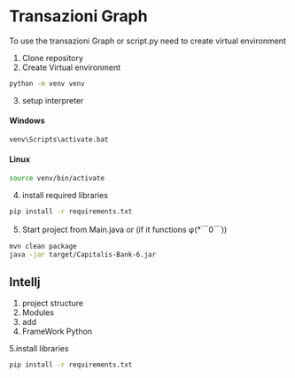 # Transazioni Graph
To use the transazioni Graph or script.py need to create virtual environment

1. Clone repository
2. Create Virtual environment

```bash
python -m venv venv
```
3. setup interpreter

#### Windows
```bash
venv\Scripts\activate.bat
```
#### Linux
```bash
source venv/bin/activate
```
4. install required libraries

```bash
pip install -r requirements.txt
```
5. Start project from Main.java or (if it functions φ(*￣0￣))

```bash
mvn clean package
java -jar target/Capitalis-Bank-6.jar
```

## Intellj
1. project structure 
2. Modules
3. add
4. FrameWork Python

5.install libraries 
```bash
pip install -r requirements.txt
```